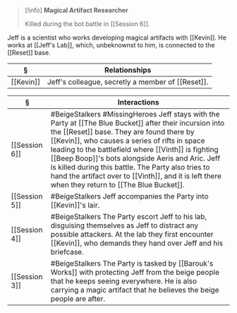 >[!info] 
>**Magical Artifact Researcher**
>
> Killed during the bot battle in [[Session 6]].
>

Jeff is a scientist who works developing magical artifacts with [[Kevin]]. He works at [[Jeff's Lab]], which, unbeknownst to him, is connected to the [[Reset]] base.

| § | Relationships |
| ---- | ---- |
| [[Kevin]] | Jeff's colleague, secretly a member of [[Reset]]. |

| § | Interactions |
| ---- | ---- |
| [[Session 6]] | #BeigeStalkers #MissingHeroes Jeff stays with the Party at [[The Blue Bucket]] after their incursion into the [[Reset]] base. They are found there by [[Kevin]], who causes a series of rifts in space leading to the battlefield where [[Vinth]] is fighting [[Beep Boop]]'s bots alongside Aeris and Aric. Jeff is killed during this battle. The Party also tries to hand the artifact over to [[Vinth]], and it is left there when they return to [[The Blue Bucket]].  |
| [[Session 5]] | #BeigeStalkers Jeff accompanies the Party into [[Kevin]]'s lair. |
| [[Session 4]] | #BeigeStalkers The Party escort Jeff to his lab, disguising themselves as Jeff to distract any possible attackers. At the lab they first encounter [[Kevin]], who demands they hand over Jeff and his briefcase. |
| [[Session 3]] | #BeigeStalkers The Party is tasked by [[Barouk's Works]] with protecting Jeff from the beige people that he keeps seeing everywhere. He is also carrying a magic artifact that he believes the beige people are after. |
